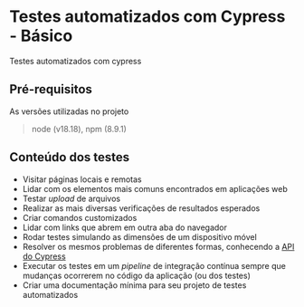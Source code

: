 # Testes automatizados com Cypress - Básico

Testes automatizados com cypress


## Pré-requisitos

As versões utilizadas no projeto
>node (v18.18), npm (8.9.1) 

## Conteúdo dos testes
- Visitar páginas locais e remotas
- Lidar com os elementos mais comuns encontrados em aplicações web
- Testar _upload_ de arquivos
- Realizar as mais diversas verificações de resultados esperados
- Criar comandos customizados
- Lidar com links que abrem em outra aba do navegador
- Rodar testes simulando as dimensões de um dispositivo móvel
- Resolver os mesmos problemas de diferentes formas, conhecendo a [API do Cypress](https://docs.cypress.io/api/table-of-contents)
- Executar os testes em um _pipeline_ de integração contínua sempre que mudanças ocorrerem no código da aplicação (ou dos testes)
- Criar uma documentação mínima para seu projeto de testes automatizados



